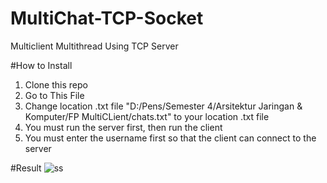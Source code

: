 # MultiChat-TCP-Socket
Multiclient Multithread Using TCP Server

#How to Install
1. Clone this repo
2. Go to This File
3. Change location .txt file
"D:/Pens/Semester 4/Arsitektur Jaringan & Komputer/FP MultiCLient/chats.txt"
to your location .txt file
4. You must run the server first, then run the client
5. You must enter the username first so that the client can connect to the server

#Result
![ss](https://user-images.githubusercontent.com/63763376/124595744-99f93a80-de8b-11eb-9a6f-6863f2df8ec4.png)
